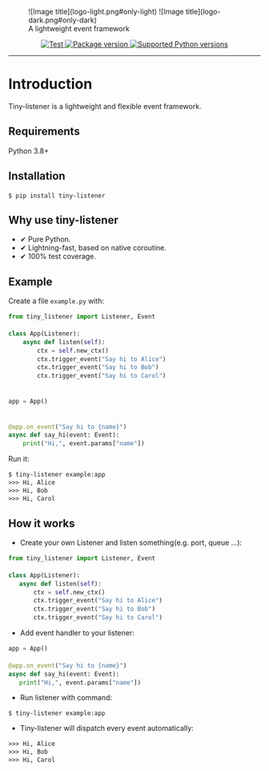 <figure markdown> 
  ![Image title](logo-light.png#only-light)
  ![Image title](logo-dark.png#only-dark)
  <figcaption>A lightweight event framework</figcaption>
</figure>

<p align="center">
<a href="https://github.com/molto0504/tiny-listener/actions" target="_blank">
    <img src="https://github.com/molto0504/tiny-listener/workflows/Test/badge.svg" alt="Test">
</a>
<a href="https://pypi.org/project/tiny-listener" target="_blank">
    <img src="https://badge.fury.io/py/tiny-listener.svg" alt="Package version">
</a>
<a href="https://pypi.org/project/tiny-listener" target="_blank">
    <img src="https://img.shields.io/pypi/pyversions/tiny-listener" alt="Supported Python versions">
</a>
</p>

--- 

# Introduction

Tiny-listener is a lightweight and flexible event framework.

## Requirements

Python 3.8+

## Installation

```shell
$ pip install tiny-listener
```

## Why use tiny-listener

- ✔ Pure Python.
- ✔ Lightning-fast, based on native coroutine.
- ✔ 100% test coverage.

## Example

Create a file `example.py` with:

```python
from tiny_listener import Listener, Event

class App(Listener):
    async def listen(self):
        ctx = self.new_ctx()
        ctx.trigger_event("Say hi to Alice")
        ctx.trigger_event("Say hi to Bob")
        ctx.trigger_event("Say hi to Carol")

        
app = App()


@app.on_event("Say hi to {name}")
async def say_hi(event: Event):
    print("Hi,", event.params["name"])

```

Run it:

```shell
$ tiny-listener example:app
>>> Hi, Alice
>>> Hi, Bob
>>> Hi, Carol
```

## How it works

* Create your own Listener and listen something(e.g. port, queue ...):

```python
from tiny_listener import Listener, Event

class App(Listener):
   async def listen(self):
       ctx = self.new_ctx()
       ctx.trigger_event("Say hi to Alice")
       ctx.trigger_event("Say hi to Bob")
       ctx.trigger_event("Say hi to Carol")
```


* Add event handler to your listener:

```python
app = App()

@app.on_event("Say hi to {name}")
async def say_hi(event: Event):
   print("Hi,", event.params["name"])
```

* Run listener with command:

```shell
$ tiny-listener example:app
```

* Tiny-listener will dispatch every event automatically:

```shell
>>> Hi, Alice
>>> Hi, Bob
>>> Hi, Carol
```
